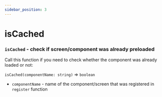```yaml
---
sidebar_position: 3
---
```


# isCached

### `isCached` - check if screen/component was already preloaded

Call this function if you need to check whether the component was already loaded or not:

`isCached(componentName: string)` => `boolean`

- `componentName` - name of the component/screen that was registered in `register` function